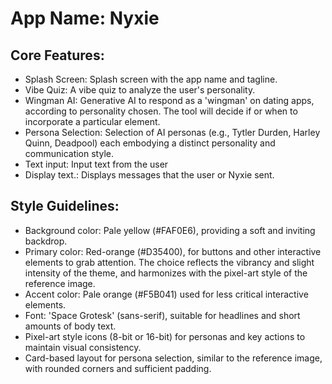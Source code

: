 # **App Name**: Nyxie

## Core Features:

- Splash Screen: Splash screen with the app name and tagline.
- Vibe Quiz: A vibe quiz to analyze the user's personality.
- Wingman AI: Generative AI to respond as a 'wingman' on dating apps, according to personality chosen.  The tool will decide if or when to incorporate a particular element.
- Persona Selection: Selection of AI personas (e.g., Tytler Durden, Harley Quinn, Deadpool) each embodying a distinct personality and communication style.
- Text input: Input text from the user
- Display text.: Displays messages that the user or Nyxie sent.

## Style Guidelines:

- Background color: Pale yellow (#FAF0E6), providing a soft and inviting backdrop.
- Primary color: Red-orange (#D35400), for buttons and other interactive elements to grab attention. The choice reflects the vibrancy and slight intensity of the theme, and harmonizes with the pixel-art style of the reference image.
- Accent color: Pale orange (#F5B041) used for less critical interactive elements.
- Font: 'Space Grotesk' (sans-serif), suitable for headlines and short amounts of body text.
- Pixel-art style icons (8-bit or 16-bit) for personas and key actions to maintain visual consistency.
- Card-based layout for persona selection, similar to the reference image, with rounded corners and sufficient padding.